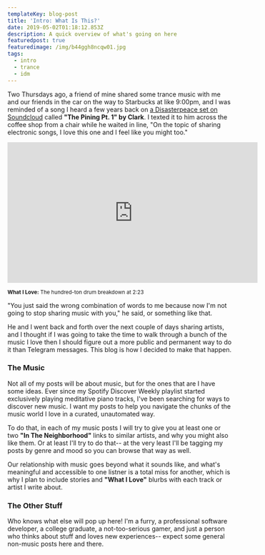 ```yaml
---
templateKey: blog-post
title: 'Intro: What Is This?'
date: 2019-05-02T01:18:12.853Z
description: A quick overview of what's going on here
featuredpost: true
featuredimage: /img/b44ggh8ncqw01.jpg
tags:
  - intro
  - trance
  - idm
---
```

Two Thursdays ago, a friend of mine shared some trance music with me and our friends in the car on the way to Starbucks at like 9:00pm, and I was reminded of a song I heard a few years back on [a Disasterpeace set on Soundcloud](https://soundcloud.com/datagarden/programme-009-guest-mix-by-1) called **"The Pining Pt. 1" by Clark**. I texted it to him across the coffee shop from a chair while he waited in line, "On the topic of sharing electronic songs, I love this one and I feel like you might too."

<iframe width="560" height="315" src="https://www.youtube.com/embed/iYZBR6LvxuY" frameborder="0" allow="accelerometer; autoplay; encrypted-media; gyroscope; picture-in-picture" allowfullscreen></iframe>

<small>**What I Love:** The hundred-ton drum breakdown at 2:23</small>

"You just said the wrong combination of words to me because now I'm not going to stop sharing music with you," he said, or something like that.

He and I went back and forth over the next couple of days sharing artists, and I thought if I was going to take the time to walk through a bunch of the music I love then I should figure out a more public and permanent way to do it than Telegram messages. This blog is how I decided to make that happen.

### The Music

Not all of my posts will be about music, but for the ones that are I have some ideas. Ever since my Spotify Discover Weekly playlist started exclusively playing meditative piano tracks, I've been searching for ways to discover new music. I want my posts to help you navigate the chunks of the music world I love in a curated, unautomated way.

To do that, in each of my music posts I will try to give you at least one or two **"In The Neighborhood"** links to similar artists, and why you might also like them. Or at least I'll try to do that-- at the very least I'll be tagging my posts by genre and mood so you can browse that way as well.

Our relationship with music goes beyond what it sounds like, and what's meaningful and accessible to one listner is a total miss for another, which is why I plan to include stories and **"What I Love"** blurbs with each track or artist I write about.

### The Other Stuff

Who knows what else will pop up here! I'm a furry, a professional software developer, a college graduate, a not-too-serious gamer, and just a person who thinks about stuff and loves new experiences-- expect some general non-music posts here and there.
